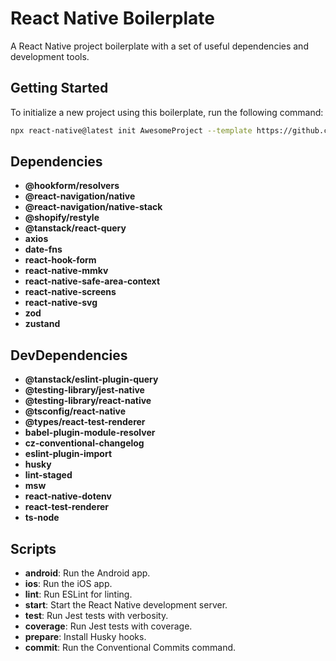 # React Native Boilerplate

A React Native project boilerplate with a set of useful dependencies and development tools.

## Getting Started

To initialize a new project using this boilerplate, run the following command:

```bash
npx react-native@latest init AwesomeProject --template https://github.com/gbrlcoelho/rn-boilerplate
```

## Dependencies

- **@hookform/resolvers**
- **@react-navigation/native**
- **@react-navigation/native-stack**
- **@shopify/restyle**
- **@tanstack/react-query**
- **axios**
- **date-fns**
- **react-hook-form**
- **react-native-mmkv**
- **react-native-safe-area-context**
- **react-native-screens**
- **react-native-svg**
- **zod**
- **zustand**

## DevDependencies

- **@tanstack/eslint-plugin-query**
- **@testing-library/jest-native**
- **@testing-library/react-native**
- **@tsconfig/react-native**
- **@types/react-test-renderer**
- **babel-plugin-module-resolver**
- **cz-conventional-changelog**
- **eslint-plugin-import**
- **husky**
- **lint-staged**
- **msw**
- **react-native-dotenv**
- **react-test-renderer**
- **ts-node**

## Scripts

- **android**: Run the Android app.
- **ios**: Run the iOS app.
- **lint**: Run ESLint for linting.
- **start**: Start the React Native development server.
- **test**: Run Jest tests with verbosity.
- **coverage**: Run Jest tests with coverage.
- **prepare**: Install Husky hooks.
- **commit**: Run the Conventional Commits command.
